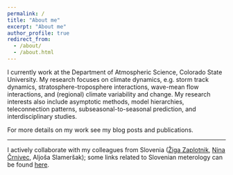 ```yaml
---
permalink: /
title: "About me"
excerpt: "About me"
author_profile: true
redirect_from: 
  - /about/
  - /about.html
---
```


I currently work at the Department of Atmospheric Science, Colorado State University. My research focuses on climate dynamics, e.g. storm track dynamics, stratosphere-troposphere interactions, wave-mean flow interactions, and (regional) climate variability and change. My research interests also include asymptotic methods, model hierarchies, teleconnection patterns, subseasonal-to-seasonal prediction, and interdisciplinary studies.

For more details on my work see my blog posts and publications.


-----------------------------------------------------------------
I actively collaborate with my colleagues from Slovenia (<a href="https://zaplotnik.github.io">Žiga Zaplotnik</a>, <a href="https://ninacrnivec.github.io">Nina Črnivec</a>, Aljoša Slameršak); some links related to Slovenian meterology can be found <a href="https://ninacrnivec.github.io/meteoSI/">here</a>.



